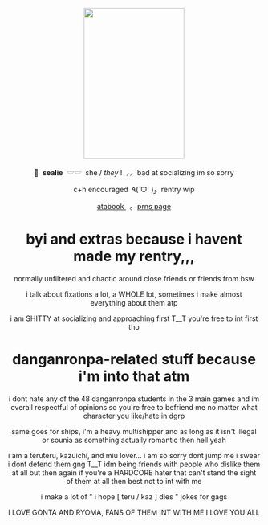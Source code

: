 <p align="center">
    <img src="https://file.garden/Z1OpYh3OMHUM4tMG/DRS_-_Gonta_Gokuhara_W_Rank_Card_08.webp" width="200" height="300" />    
</p>

<p align="center">
    🦭 ‎ <b>sealie</b> ‎ 𓎟𓎟 ‎ she / <i>they</i> ! ‎ ⸝⸝ ‎ bad at socializing im so sorry
</p>
<p align="center">
    c+h encouraged ‎ ٩(ˊᗜˋ )و ‎ rentry wip
<p align="center">
   <a href="https://sorrowfulseal.atabook.org/"> atabook </a> ‎ ‎ ｡ ‎ <a href="https://en.pronouns.page/@sorrowfulseal"> prns page </a>
</p>

</h1><h1 align="center">
    byi and extras because i havent made my rentry,,, 
</h1>
</p><p align="center">
    normally unfiltered and chaotic around close friends or friends from bsw
</p>
</p><p align="center">
    i talk about fixations a lot, a WHOLE lot, sometimes i make almost everything about them atp
</p>
</p><p align="center">
    i am SHITTY at socializing and approaching first T__T you're free to int first tho
</p>

</h1><h1 align="center">
    danganronpa-related stuff because i'm into that atm
</h1>
</p><p align="center">
    i dont hate any of the 48 danganronpa students in the 3 main games and im overall respectful of opinions so you're free to befriend me no matter what character you like/hate in dgrp
</p>

</p><p align="center">
    same goes for ships, i'm a heavy multishipper and as long as it isn't illegal or sounia as something actually romantic then hell yeah
</p>

</p><p align="center">
    i am a teruteru, kazuichi, and miu lover... i am so sorry dont jump me i swear i dont defend them gng T__T idm being friends with people who dislike them at all but then again if you're a HARDCORE hater that can't stand the sight of them at all then best not to int with me
</p>

</p><p align="center">
    i make a lot of " i hope [ teru / kaz ] dies " jokes for gags
</p>

</p><p align="center">
    I LOVE GONTA AND RYOMA, FANS OF THEM INT WITH ME I LOVE YOU ALL
</p>
